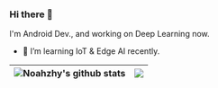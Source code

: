 ### Hi there 👋

I'm Android Dev., and working on Deep Learning now.

- 🌱 I’m learning IoT & Edge AI recently.

| <a><img align="center" src="https://github-readme-stats.vercel.app/api?username=noahzhy&show_icons=true&hide_border=true" alt="Noahzhy's github stats" /></a> | <a><img align="center" src="https://github-readme-stats.vercel.app/api/top-langs/?username=noahzhy&layout=compact&hide_border=true" /></a> |
| ------------- | ------------- |

<!--
**noahzhy/noahzhy** is a ✨ _special_ ✨ repository because its `README.md` (this file) appears on your GitHub profile.

Here are some ideas to get you started:

- 🔭 I’m currently working on ...
- 🌱 I’m currently learning ...
- 👯 I’m looking to collaborate on ...
- 🤔 I’m looking for help with ...
- 💬 Ask me about ...
- 📫 How to reach me: ...
- 😄 Pronouns: ...
- ⚡ Fun fact: ...
-->
